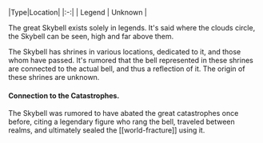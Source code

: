 |Type|Location|
|:-:|
| Legend | Unknown |
<br/>

The great Skybell exists solely in legends. It's said where the clouds circle, the Skybell can be seen, high and far above them.

The Skybell has shrines in various locations, dedicated to it, and those whom have passed. It's rumored that the bell represented in these shrines are connected to the actual bell, and thus a reflection of it. The origin of these shrines are unknown.

#### Connection to the Catastrophes.
The Skybell was rumored to have abated the great catastrophes once before, citing a legendary figure who rang the bell, traveled between realms, and ultimately sealed the [[world-fracture]] using it.